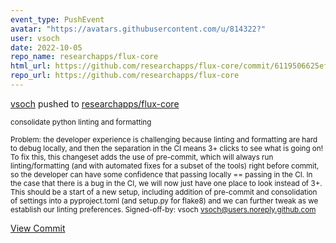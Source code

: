 ```yaml
---
event_type: PushEvent
avatar: "https://avatars.githubusercontent.com/u/814322?"
user: vsoch
date: 2022-10-05
repo_name: researchapps/flux-core
html_url: https://github.com/researchapps/flux-core/commit/6119506625ef688b5f40f17473d71cabf9de6cdc
repo_url: https://github.com/researchapps/flux-core
---
```


<a href='https://github.com/vsoch' target='_blank'>vsoch</a> pushed to <a href='https://github.com/researchapps/flux-core' target='_blank'>researchapps/flux-core</a>

<small>consolidate python linting and formatting

Problem: the developer experience is challenging because linting and formatting are hard to debug locally, and then the separation in the CI means 3+ clicks to see what is going on! To fix this, this changeset adds the use of pre-commit, which will always run linting/formatting (and with automated fixes for a subset of the tools) right before commit, so the developer can have some confidence that passing locally == passing in the CI. In the case that there is a bug in the CI, we will now just have one place to look instead of 3+. This should be a start of a new setup, including addition of pre-commit and consolidation of settings into a pyproject.toml (and setup.py for flake8) and we can further tweak as we establish our linting preferences.
Signed-off-by: vsoch <vsoch@users.noreply.github.com></small>

<a href='https://github.com/researchapps/flux-core/commit/6119506625ef688b5f40f17473d71cabf9de6cdc' target='_blank'>View Commit</a>